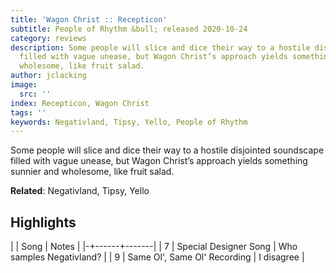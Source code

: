 ```yaml
---
title: 'Wagon Christ :: Recepticon'
subtitle: People of Rhythm &bull; released 2020-10-24
category: reviews
description: Some people will slice and dice their way to a hostile disjointed soundscape
  filled with vague unease, but Wagon Christ’s approach yields something sunnier and
  wholesome, like fruit salad.
author: jclacking
image:
  src: ''
index: Recepticon, Wagon Christ
tags: ''
keywords: Negativland, Tipsy, Yello, People of Rhythm
---
```

Some people will slice and dice their way to a hostile disjointed soundscape filled with vague unease, but Wagon Christ’s approach yields something sunnier and wholesome, like fruit salad.<!--more-->

**Related**: Negativland, Tipsy, Yello

## Highlights

| | Song | Notes |
|-+------+-------|
| 7 | Special Designer Song | Who samples Negativland? |
| 9 | Same Ol', Same Ol' Recording | I disagree |

